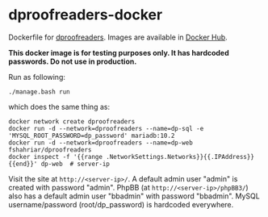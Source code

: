 # dproofreaders-docker
Dockerfile for [dproofreaders](https://sourceforge.net/projects/dproofreaders/). Images are available in [Docker Hub](https://hub.docker.com/r/fshahriar/dproofreaders/).

**This docker image is for testing purposes only. It has hardcoded passwords. Do not use in production.**

Run as following:
```
./manage.bash run
```
which does the same thing as:
```
docker network create dproofreaders
docker run -d --network=dproofreaders --name=dp-sql -e 'MYSQL_ROOT_PASSWORD=dp_password' mariadb:10.2
docker run -d --network=dproofreaders --name=dp-web fshahriar/dproofreaders
docker inspect -f '{{range .NetworkSettings.Networks}}{{.IPAddress}}{{end}}' dp-web  # server-ip
```

Visit the site at `http://<server-ip>/`.
A default admin user "admin" is created with password "admin". PhpBB (at `http://<server-ip>/phpBB3/`) also has a default admin user "bbadmin" with password "bbadmin". MySQL username/password (root/dp_password) is hardcoded everywhere.
